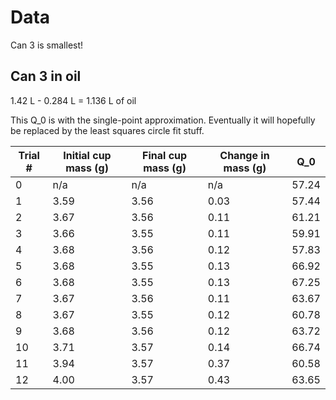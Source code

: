 # Data
Can 3 is smallest!

## Can 3 in oil
1.42 L - 0.284 L = 1.136 L of oil

This Q_0 is with the single-point approximation. Eventually it will hopefully be replaced by the least squares circle fit stuff.

| Trial # | Initial cup mass (g) | Final cup mass (g) | Change in mass (g) | Q_0   |
| ------- | -------------------- | ------------------ | ------------------ | ----- |
|    0    | n/a                  | n/a                | n/a                | 57.24 |
|    1    | 3.59                 | 3.56               | 0.03               | 57.44 |
|    2    | 3.67                 | 3.56               | 0.11               | 61.21 |
|    3    | 3.66                 | 3.55               | 0.11               | 59.91 |
|    4    | 3.68                 | 3.56               | 0.12               | 57.83 |
|    5    | 3.68                 | 3.55               | 0.13               | 66.92 |
|    6    | 3.68                 | 3.55               | 0.13               | 67.25 |
|    7    | 3.67                 | 3.56               | 0.11               | 63.67 |
|    8    | 3.67                 | 3.55               | 0.12               | 60.78 |
|    9    | 3.68                 | 3.56               | 0.12               | 63.72 |
|   10    | 3.71                 | 3.57               | 0.14               | 66.74 |
|   11    | 3.94                 | 3.57               | 0.37               | 60.58 |
|   12    | 4.00                 | 3.57               | 0.43               | 63.65 |
